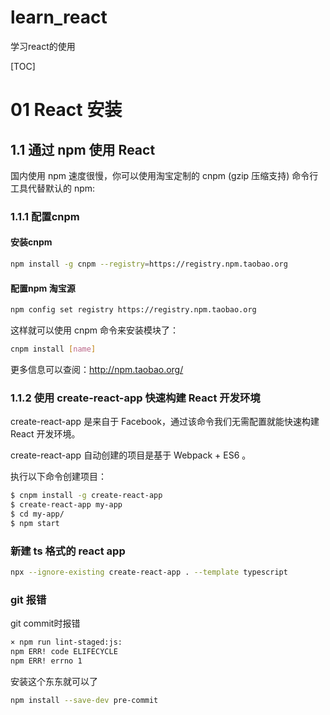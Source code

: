 # learn_react
学习react的使用

[TOC]

# 01 React 安装
## 1.1 通过 npm 使用 React

国内使用 npm 速度很慢，你可以使用淘宝定制的 cnpm (gzip 压缩支持) 命令行工具代替默认的 npm:

### 1.1.1 配置cnpm

#### 安装cnpm

```bash
npm install -g cnpm --registry=https://registry.npm.taobao.org
```

#### 配置npm 淘宝源

```bash
npm config set registry https://registry.npm.taobao.org
```

这样就可以使用 cnpm 命令来安装模块了：
```bash
cnpm install [name]
```
更多信息可以查阅：http://npm.taobao.org/

### 1.1.2 使用 create-react-app 快速构建 React 开发环境
create-react-app 是来自于 Facebook，通过该命令我们无需配置就能快速构建 React 开发环境。

create-react-app 自动创建的项目是基于 Webpack + ES6 。

执行以下命令创建项目：

```bash
$ cnpm install -g create-react-app
$ create-react-app my-app
$ cd my-app/
$ npm start
```

### 新建 ts 格式的 react app

```bash
npx --ignore-existing create-react-app . --template typescript
```

### git 报错
git commit时报错

```bash
× npm run lint-staged:js:
npm ERR! code ELIFECYCLE
npm ERR! errno 1
```
安装这个东东就可以了
```bash
npm install --save-dev pre-commit
```
